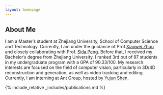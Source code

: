 ```yaml
---
layout: homepage
---
```


## About Me
I am a Master’s student at Zhejiang University, School of Computer Science and Technology. Currently, I am
under the guidance of Prof.[Xiaowei Zhou](http://xzhou.me/) and closely collaborating with Prof. [Sida Peng](https://pengsida.net/). Before that, I received
my Bachelor’s degree from Zhejiang University. I ranked 3rd out of 97 students in my undergraduate program
with a GPA of 90.33/100. My research interests are focused on the field of computer vision, particularly in
3D/4D reconstruction and generation, as well as video tracking and editing. Currently, I am interning at Ant
Group, hosted by [Yujun Shen](https://shenyujun.github.io/).

{% include_relative _includes/publications.md %}

